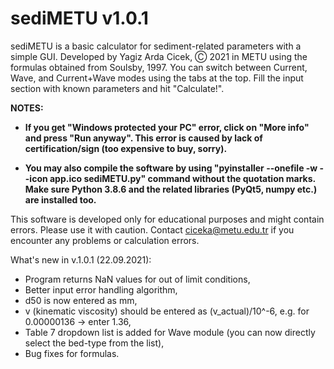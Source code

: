 # sediMETU v1.0.1
sediMETU is a basic calculator for sediment-related parameters with a simple GUI.
Developed by Yagiz Arda Cicek, Ⓒ 2021 in METU using the formulas obtained from Soulsby, 1997.
You can switch between Current, Wave, and Current+Wave modes using the tabs at the top. Fill the input section with known parameters and hit "Calculate!".

**NOTES:**
* **If you get "Windows protected your PC" error, click on "More info" and press "Run anyway". This error is caused by lack of certification/sign (too expensive to buy, sorry).**

* **You may also compile the software by using "pyinstaller --onefile -w --icon app.ico sediMETU.py" command without the quotation marks. Make sure Python 3.8.6 and the related libraries (PyQt5, numpy etc.) are installed too.**

This software is developed only for educational purposes and might contain errors. Please use it with caution.
Contact ciceka@metu.edu.tr if you encounter any problems or calculation errors.

What's new in v.1.0.1 (22.09.2021):
- Program returns NaN values for out of limit conditions,
- Better input error handling algorithm,
- d50 is now entered as mm,
- v (kinematic viscosity) should be entered as (v_actual)/10^-6, e.g. for 0.00000136 -> enter 1.36,
- Table 7 dropdown list is added for Wave module (you can now directly select the bed-type from the list),
- Bug fixes for formulas.
